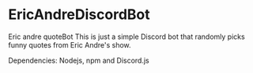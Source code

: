 # EricAndreDiscordBot
Eric andre quoteBot
This is just a simple Discord bot that randomly picks funny quotes from Eric
Andre's show.

Dependencies: Nodejs, npm and Discord.js
